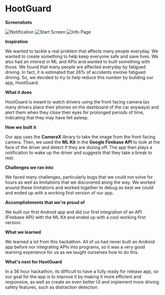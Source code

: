# HootGuard

<b> Screenshots</b>

![Notification](https://challengepost-s3-challengepost.netdna-ssl.com/photos/production/software_photos/000/841/295/datas/gallery.jpg)
![Start Screen](https://challengepost-s3-challengepost.netdna-ssl.com/photos/production/software_photos/000/841/296/datas/gallery.jpg)
![Info Page](https://challengepost-s3-challengepost.netdna-ssl.com/photos/production/software_photos/000/841/298/datas/gallery.jpg)

<b>Inspiration</b>

We wanted to tackle a real problem that affects many people everyday. We wanted to create something to help keep everyone safe and save lives. We also had an interest in ML and APIs and wanted to built something with those. We found that many people are affected everyday by fatigued driving. In fact, it is estimated that 26% of accidents involve fatigued driving. So, we decided to try to help reduce this number by building our app, HootGuard.

<b>What it does</b>

HootGuard is meant to watch drivers using the front facing camera (as many drivers place their phones on the dashboard of the car anyways) and alert them when they close their eyes for prolonged periods of time, indicating that they may have fell asleep.

<b>How we built it</b>

Our app uses the <b>CameraX</b> library to take the image from the front facing camera. Then, we used the <b>ML Kit</b> in the <b>Google Firebase API</b> to look at the face of the driver and detect if they are dozing off. The app then plays a notification to wake up the driver and suggests that they take a break to rest.

<b>Challenges we ran into</b>

We faced many challenges, particularly bugs that we could not solve for hours as well as limitations that we discovered along the way. We worked around these limitations and worked together to debug as best we could and ended up with a working first version of our app.

<b>Accomplishments that we're proud of</b>

We built our first Android app and did our first integration of an API (Firebase API) with the ML Kit and ended up with a cool working first version.

<b>What we learned</b>

We learned a lot from this hackathon. All of us had never built an Android app before nor integrating APIs into programs, so it was a very good learning experience for us as we taught ourselves how to do this.

<b>What's next for HootGuard</b>

In a 36 hour hackathon, its difficult to have a fully ready for release app, so our goal for the app is to improve it by making it more efficient and responsive, as well as create an even better UI and implement more driving safety features, such as distraction detection.

